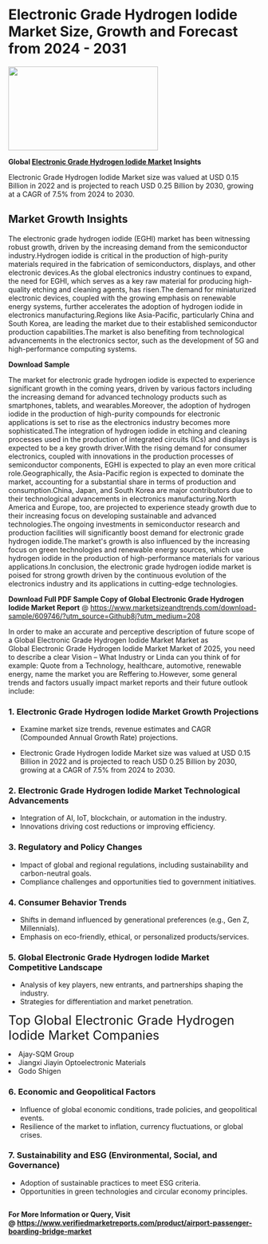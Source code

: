 <H1>Electronic Grade Hydrogen Iodide Market Size, Growth and Forecast from 2024 - 2031</H1><img class="aligncenter size-medium wp-image-584254" src="https://thirdeyenews.in/wp-content/uploads/2024/09/Global-Market-Research-300x168.jpeg" alt="" width="300" height="168" /><p><strong>Global&nbsp;<a href="https://www.marketsizeandtrends.com/download-sample/609746/?utm_source=Github8j?utm_medium=208">Electronic Grade Hydrogen Iodide Market</a> Insights</strong></p><p>Electronic Grade Hydrogen Iodide Market size was valued at USD 0.15 Billion in 2022 and is projected to reach USD 0.25 Billion by 2030, growing at a CAGR of 7.5% from 2024 to 2030.</p><p><h2>Market Growth Insights</h2> <p>The electronic grade hydrogen iodide (EGHI) market has been witnessing robust growth, driven by the increasing demand from the semiconductor industry.Hydrogen iodide is critical in the production of high-purity materials required in the fabrication of semiconductors, displays, and other electronic devices.As the global electronics industry continues to expand, the need for EGHI, which serves as a key raw material for producing high-quality etching and cleaning agents, has risen.The demand for miniaturized electronic devices, coupled with the growing emphasis on renewable energy systems, further accelerates the adoption of hydrogen iodide in electronics manufacturing.Regions like Asia-Pacific, particularly China and South Korea, are leading the market due to their established semiconductor production capabilities.The market is also benefiting from technological advancements in the electronics sector, such as the development of 5G and high-performance computing systems.</p> <p><strong>Download Sample</strong></p> <p>The market for electronic grade hydrogen iodide is expected to experience significant growth in the coming years, driven by various factors including the increasing demand for advanced technology products such as smartphones, tablets, and wearables.Moreover, the adoption of hydrogen iodide in the production of high-purity compounds for electronic applications is set to rise as the electronics industry becomes more sophisticated.The integration of hydrogen iodide in etching and cleaning processes used in the production of integrated circuits (ICs) and displays is expected to be a key growth driver.With the rising demand for consumer electronics, coupled with innovations in the production processes of semiconductor components, EGHI is expected to play an even more critical role.Geographically, the Asia-Pacific region is expected to dominate the market, accounting for a substantial share in terms of production and consumption.China, Japan, and South Korea are major contributors due to their technological advancements in electronics manufacturing.North America and Europe, too, are projected to experience steady growth due to their increasing focus on developing sustainable and advanced technologies.The ongoing investments in semiconductor research and production facilities will significantly boost demand for electronic grade hydrogen iodide.The market's growth is also influenced by the increasing focus on green technologies and renewable energy sources, which use hydrogen iodide in the production of high-performance materials for various applications.In conclusion, the electronic grade hydrogen iodide market is poised for strong growth driven by the continuous evolution of the electronics industry and its applications in cutting-edge technologies.</p> <p><span class=""><strong>Download Full PDF Sample Copy of Global Electronic Grade Hydrogen Iodide Market Report</strong> @ <a href="https://www.marketsizeandtrends.com/download-sample/609746/?utm_source=Github8j?utm_medium=208" target="_blank">https://www.marketsizeandtrends.com/download-sample/609746/?utm_source=Github8j?utm_medium=208</a></span></p><p>In order to make an accurate and perceptive description of future scope of a Global&nbsp;Electronic Grade Hydrogen Iodide Market Market as Global&nbsp;Electronic Grade Hydrogen Iodide Market Market of 2025, you need to describe a clear Vision &ndash; What Industry or Linda can you think of for example: Quote from a Technology, healthcare, automotive, renewable energy, name the market you are Reffering to.However, some general trends and factors usually impact market reports and their future outlook include:</p><h3>1.&nbsp;<strong>Electronic Grade Hydrogen Iodide Market Growth Projections</strong></h3><ul><li>Examine market size trends, revenue estimates and CAGR (Compounded Annual Growth Rate) projections.</li><li><p>Electronic Grade Hydrogen Iodide Market size was valued at USD 0.15 Billion in 2022 and is projected to reach USD 0.25 Billion by 2030, growing at a CAGR of 7.5% from 2024 to 2030.</p></li></ul><h3>2.&nbsp;<strong>Electronic Grade Hydrogen Iodide Market Technological Advancements</strong></h3><ul><li>Integration of AI, IoT, blockchain, or automation in the industry.</li><li>Innovations driving cost reductions or improving efficiency.</li></ul><h3>3.&nbsp;<strong>Regulatory and Policy Changes</strong></h3><ul><li>Impact of global and regional regulations, including sustainability and carbon-neutral goals.</li><li>Compliance challenges and opportunities tied to government initiatives.</li></ul><h3>4.&nbsp;<strong>Consumer Behavior Trends</strong></h3><ul><li>Shifts in demand influenced by generational preferences (e.g., Gen Z, Millennials).</li><li>Emphasis on eco-friendly, ethical, or personalized products/services.</li></ul><h3>5.&nbsp;<strong>Global Electronic Grade Hydrogen Iodide Market Competitive Landscape</strong></h3><ul><li>Analysis of key players, new entrants, and partnerships shaping the industry.</li><li>Strategies for differentiation and market penetration.</li></ul><p data-pm-slice="1 1 []"><span style="color: inherit; font-family: inherit; font-size: 25px;">Top Global Electronic Grade Hydrogen Iodide Market Companies</span></p><div class="" data-test-id=""><p><li>Ajay-SQM Group</li><li> Jiangxi Jiayin Optoelectronic Materials</li><li> Godo Shigen</li></p></div><h3>6.&nbsp;<strong>Economic and Geopolitical Factors</strong></h3><ul><li>Influence of global economic conditions, trade policies, and geopolitical events.</li><li>Resilience of the market to inflation, currency fluctuations, or global crises.</li></ul><h3>7.&nbsp;<strong>Sustainability and ESG (Environmental, Social, and Governance)</strong></h3><ul><li>Adoption of sustainable practices to meet ESG criteria.</li><li>Opportunities in green technologies and circular economy principles.</li></ul><h2><strong style="font-size: 14px;">For More Information or Query, Visit @&nbsp;</strong><a style="background-color: #ffffff; font-size: 14px;" href="https://www.marketsizeandtrends.com/report/electronic-grade-hydrogen-iodide-market/" target="_blank">https://www.verifiedmarketreports.com/product/airport-passenger-boarding-bridge-market</a></h2>